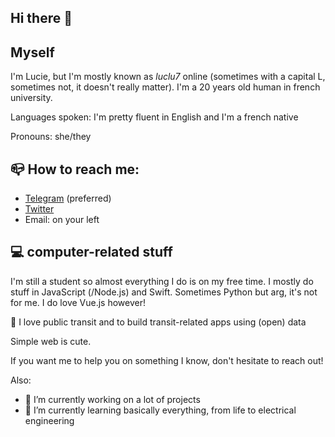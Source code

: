 ## Hi there 👋

## Myself

I'm Lucie, but I'm mostly known as _luclu7_ online (sometimes with a capital L, sometimes not, it doesn't really matter). I'm a 20 years old human in french university.

Languages spoken: I'm pretty fluent in English and I'm a french native

Pronouns: she/they

## 📪 How to reach me:

- [Telegram](https://t.me/luclu7) (preferred)
- [Twitter](https://twitter.com/luclu7_)
- Email: on your left

## 💻 computer-related stuff

I'm still a student so almost everything I do is on my free time. I mostly do stuff in JavaScript (/Node.js) and Swift. Sometimes Python but arg, it's not for me. I do love Vue.js however!

🚊 I love public transit and to build transit-related apps using (open) data

Simple web is cute.

If you want me to help you on something I know, don't hesitate to reach out!

Also:
- 🔭 I’m currently working on a lot of projects
- 🌱 I’m currently learning basically everything, from life to electrical engineering
